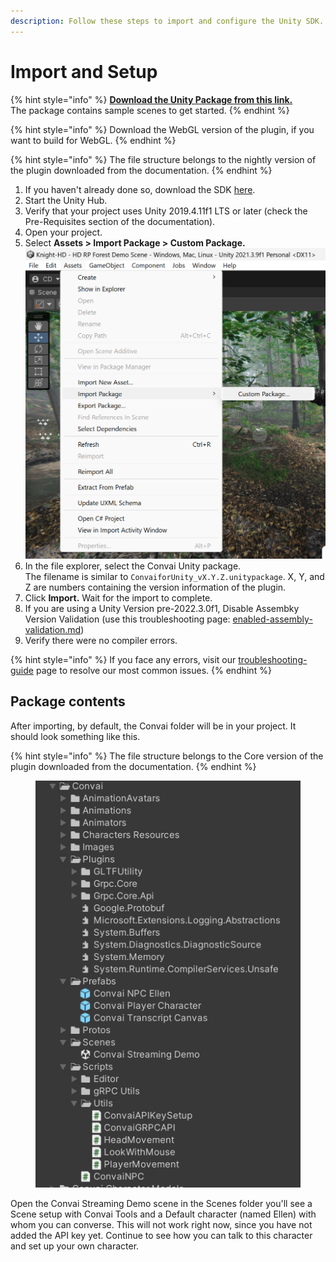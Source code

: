 ```yaml
---
description: Follow these steps to import and configure the Unity SDK.
---
```


# Import and Setup

{% hint style="info" %}
[**Download the Unity Package from this link.** ](https://drive.google.com/file/d/1dslrRcI6e02LvL-coupUoTFRlBDLjvMA/view)\
The package contains sample scenes to get started.
{% endhint %}

{% hint style="info" %}
Download the WebGL version of the plugin, if you want to build for WebGL.
{% endhint %}

{% hint style="info" %}
The file structure belongs to the nightly version of the plugin downloaded from the documentation.
{% endhint %}

1. If you haven't already done so, download the SDK [here](https://convai.com/download/UnityPlugin).
2. Start the Unity Hub.
3. Verify that your project uses Unity 2019.4.11f1 LTS or later (check the Pre-Requisites section of the documentation).
4. Open your project.
5. &#x20;Select **Assets > Import Package > Custom Package.**\
   ![](<../../.gitbook/assets/image (68).png>)
6. In the file explorer, select the Convai Unity package. \
   The filename is similar to `ConvaiforUnity_vX.Y.Z.unitypackage`. X, Y, and Z are numbers containing the version information of the plugin.
7. Click **Import.** Wait for the import to complete.
8. If you are using a Unity Version pre-2022.3.0f1, Disable Assembky Version Validation (use this troubleshooting page: [enabled-assembly-validation.md](troubleshooting-guide/enabled-assembly-validation.md "mention"))
9. Verify there were no compiler errors.&#x20;



{% hint style="info" %}
If you face any errors, visit our [troubleshooting-guide](troubleshooting-guide/ "mention") page to resolve our most common issues.
{% endhint %}

## Package contents

After importing, by default, the Convai folder will be in your project. It should look something like this.

{% hint style="info" %}
The file structure belongs to the Core version of the plugin downloaded from the documentation.
{% endhint %}

<figure><img src="../../.gitbook/assets/image (40).png" alt=""><figcaption></figcaption></figure>

Open the Convai Streaming Demo scene in the Scenes folder you'll see a Scene setup with Convai Tools and a Default character (named Ellen) with whom you can converse. This will not work right now, since you have not added the API key yet. Continue to see how you can talk to this character and set up your own character.
